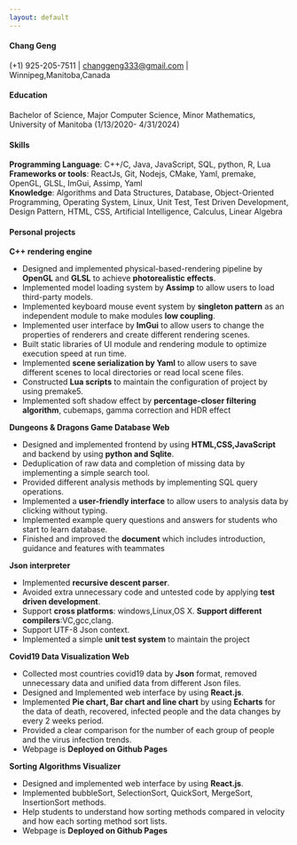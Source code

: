 ```yaml
---
layout: default
---
```

#### **Chang Geng**
(+1) 925-205-7511 | changgeng333@gmail.com | Winnipeg,Manitoba,Canada

#### **Education**
Bachelor of Science, Major Computer Science, Minor Mathematics, University of Manitoba (1/13/2020- 4/31/2024)

#### **Skills**
**Programming Language**: C++/C, Java, JavaScript, SQL, python, R, Lua   
**Frameworks or tools**: ReactJs, Git, Nodejs, CMake, Yaml, premake, OpenGL,   GLSL, ImGui, Assimp, Yaml   
**Knowledge**: Algorithms and Data Structures, Database, Object-Oriented Programming, Operating System, Linux, Unit Test, Test Driven Development, Design Pattern, HTML, CSS, Artificial Intelligence, Calculus, Linear Algebra

#### **Personal projects**
  **C++ rendering engine**   

* Designed and implemented physical-based-rendering pipeline by **OpenGL** and **GLSL** to achieve **photorealistic effects**.
* Implemented model loading system by **Assimp** to allow users to load third-party models.
* Implemented keyboard mouse event system by **singleton pattern** as an independent module to make modules **low coupling**.
* Implemented user interface by **ImGui** to allow users to change the properties of renderers and create different rendering scenes.
* Built static libraries of UI module and rendering module to optimize execution speed at run time.
* Implemented **scene serialization by Yaml** to allow users to save different scenes to local directories or read local scene 
files.
* Constructed **Lua scripts** to maintain the configuration of project by using premake5. 
* Implemented soft shadow effect by **percentage-closer filtering algorithm**, cubemaps, gamma correction and HDR effect   

**Dungeons & Dragons Game Database Web**

* Designed and implemented frontend by using **HTML,CSS,JavaScript** and backend by using **python and Sqlite**.
* Deduplication of raw data and completion of missing data by implementing a simple search tool. 
* Provided different analysis methods by implementing SQL query operations.
* Implemented a **user-friendly interface** to allow users to analysis data by clicking without typing.
* Implemented example query questions and answers for students who start to learn database.
* Finished and improved the **document** which includes introduction, guidance and features with teammates

**Json interpreter**   

* Implemented **recursive descent parser**.
* Avoided extra unnecessary code and untested code by applying **test driven development**.
* Support **cross platforms**: windows,Linux,OS X. **Support different compilers**:VC,gcc,clang.
* Support UTF-8 Json context.
* Implemented a simple **unit test system** to maintain the project

**Covid19 Data Visualization Web**

* Collected most countries covid19 data by **Json** format, removed unnecessary data and unified data from different Json 
files.
* Designed and Implemented web interface by using **React.js**.
* Implemented **Pie chart, Bar chart and line chart** by using **Echarts** for the data of death, recovered, infected people and the data changes by every 2 weeks period. 
* Provided a clear comparison for the number of each group of people and the virus infection trends.
* Webpage is **Deployed on Github Pages**

**Sorting Algorithms Visualizer** 

* Designed and implemented web interface by using **React.js**.
* Implemented bubbleSort, SelectionSort, QuickSort, MergeSort, InsertionSort methods. 
* Help students to understand how sorting methods compared in velocity and how each sorting method sort lists.
* Webpage is **Deployed on Github Pages**